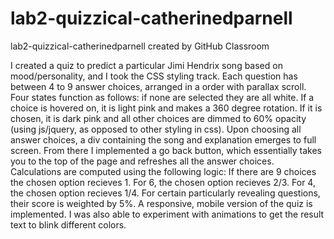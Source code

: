 # lab2-quizzical-catherinedparnell
lab2-quizzical-catherinedparnell created by GitHub Classroom

I created a quiz to predict a particular Jimi Hendrix song based on mood/personality, and I took the CSS styling track. Each question has between 4 to 9 answer choices, arranged in a order with parallax scroll. Four states function as follows: if none are selected they are all white. If a choice is hovered on, it is light pink and makes a 360 degree rotation. If it is chosen, it is dark pink and all other choices are dimmed to 60% opacity (using js/jquery, as opposed to other styling in css). Upon choosing all answer choices, a div containing the song and explanation emerges to full screen. From there I implemented a go back button, which essentially takes you to the top of the page and refreshes all the answer choices. Calculations are computed using the following logic: If there are 9 choices the chosen option recieves 1. For 6, the chosen option recieves 2/3. For 4, the chosen option recieves 1/4. For certain particularly revealing questions, their score is weighted by 5%. A responsive, mobile version of the quiz is implemented. I was also able to experiment with animations to get the result text to blink different colors.
